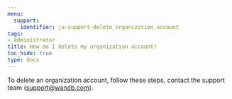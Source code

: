 ```yaml
---
menu:
  support:
    identifier: ja-support-delete_organization_account
tags:
- administrator
title: How do I delete my organization account?
toc_hide: true
type: docs
---
```


To delete an organization account, follow these steps, contact the support team (support@wandb.com).
